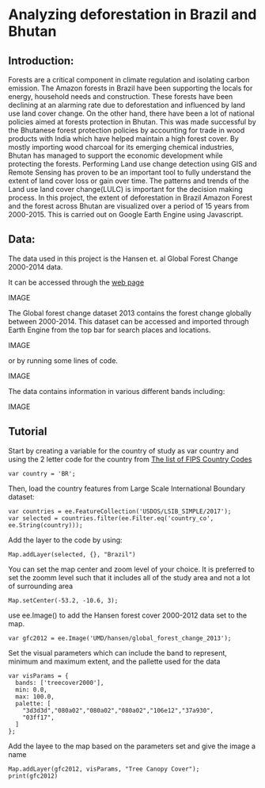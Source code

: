 # Analyzing deforestation in Brazil and Bhutan

## Introduction: 
Forests are a critical component in climate regulation and isolating carbon emission. The Amazon forests in Brazil have been supporting the locals for energy, household needs and construction. These forests have been declining at an alarming rate due to deforestation and influenced by land use land cover change. On the other hand, there have been a lot of national policies aimed at forests protection in Bhutan. This was made successful by the Bhutanese forest protection policies by accounting for trade in wood products with India which have helped maintain a high forest cover. By mostly importing wood charcoal for its emerging chemical industries, Bhutan has managed to support the economic development while protecting the forests. 
Performing Land use change detection using GIS and Remote Sensing has proven to be an important tool to fully understand the extent of land cover loss or gain over time. The patterns and trends of the Land use land cover change(LULC) is important for the decision making process. 
In this project, the extent of deforestation in Brazil Amazon Forest and the forest across Bhutan are visualized over a period of 15 years from 2000-2015. 
This is carried out on Google Earth Engine using Javascript. 

## Data:
The data used in this project is the Hansen et. al Global Forest Change 2000-2014 data.

It can be accessed through the [web page](https://developers.google.com/earth-engine/tutorials/tutorial_forest_02)

IMAGE

The Global forest change dataset 2013 contains the forest change globally between 2000-2014. This dataset can be accessed and imported through Earth Engine from the top bar for search places and locations.

IMAGE

or by running some lines of code.

IMAGE

The data contains information in various different bands including:

IMAGE

## Tutorial

Start by creating a variable for the country of study as var country and using the 2 letter code for the country from [The list of FIPS Country Codes](https://en.wikipedia.org/wiki/List_of_FIPS_country_codes)

```
var country = 'BR';
```


Then, load the country features from Large Scale International Boundary dataset:

```
var countries = ee.FeatureCollection('USDOS/LSIB_SIMPLE/2017');
var selected = countries.filter(ee.Filter.eq('country_co', ee.String(country)));
```

Add the layer to the code by using:

```
Map.addLayer(selected, {}, "Brazil")
```

You can set the map center and zoom level of your choice. It is preferred to set the zoomm level such that it includes all of the study area and not a lot of surrounding area

```
Map.setCenter(-53.2, -10.6, 3);
```

use ee.Image() to add the Hansen forest cover 2000-2012 data set to the map. 

```
var gfc2012 = ee.Image('UMD/hansen/global_forest_change_2013'); 
```

Set the visual parameters which can include the band to represent, minimum and maximum extent, and the pallette used for the data

```
var visParams = {
  bands: ['treecover2000'],
  min: 0.0,
  max: 100.0,
  palette: [
    "3d3d3d","080a02","080a02","080a02","106e12","37a930",
    "03ff17",
  ]
};
```

Add the layee to the map based on the parameters set and give the image a name

```
Map.addLayer(gfc2012, visParams, "Tree Canopy Cover");
print(gfc2012)
```

























































































